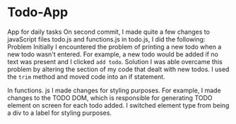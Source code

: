 # Todo-App
App for daily tasks
On second commit, I made quite a few changes to javaScript files todo.js and functions.js
in todo.js, I did the following:
Problem
Initially I encountered the problem of printing a new todo when a new todo wasn't entered. For example, a new todo would be 
added if no text was present and I clicked `add todo`. 
Solution
I was able overcame this problem by altering the section of my code that dealt with new todos. I used the `trim` method and moved code
into an if statement.

In functions. js I made changes for styling purposes. For example, I made changes to the TODO DOM, which is responsible for generating TODO element on screen for each todo added. I switched element type from being a div to a label for styling purposes. 

